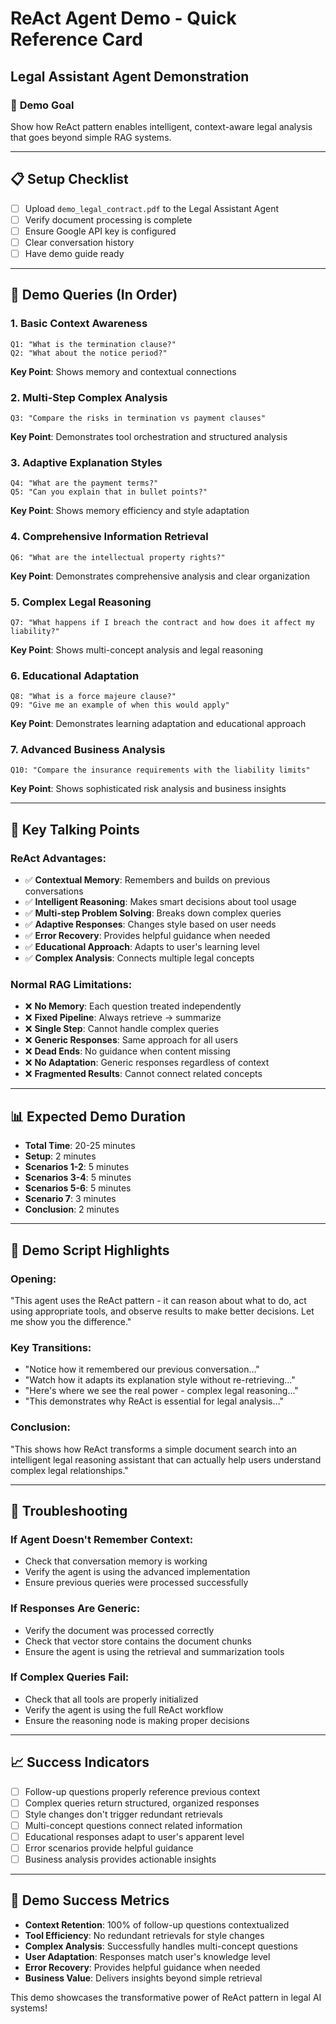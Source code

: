 # ReAct Agent Demo - Quick Reference Card
## Legal Assistant Agent Demonstration

### 🎯 **Demo Goal**
Show how ReAct pattern enables intelligent, context-aware legal analysis that goes beyond simple RAG systems.

---

## 📋 **Setup Checklist**
- [ ] Upload `demo_legal_contract.pdf` to the Legal Assistant Agent
- [ ] Verify document processing is complete
- [ ] Ensure Google API key is configured
- [ ] Clear conversation history
- [ ] Have demo guide ready

---

## 🚀 **Demo Queries (In Order)**

### **1. Basic Context Awareness**
```
Q1: "What is the termination clause?"
Q2: "What about the notice period?"
```
**Key Point**: Shows memory and contextual connections

### **2. Multi-Step Complex Analysis**
```
Q3: "Compare the risks in termination vs payment clauses"
```
**Key Point**: Demonstrates tool orchestration and structured analysis

### **3. Adaptive Explanation Styles**
```
Q4: "What are the payment terms?"
Q5: "Can you explain that in bullet points?"
```
**Key Point**: Shows memory efficiency and style adaptation

### **4. Comprehensive Information Retrieval**
```
Q6: "What are the intellectual property rights?"
```
**Key Point**: Demonstrates comprehensive analysis and clear organization

### **5. Complex Legal Reasoning**
```
Q7: "What happens if I breach the contract and how does it affect my liability?"
```
**Key Point**: Shows multi-concept analysis and legal reasoning

### **6. Educational Adaptation**
```
Q8: "What is a force majeure clause?"
Q9: "Give me an example of when this would apply"
```
**Key Point**: Demonstrates learning adaptation and educational approach

### **7. Advanced Business Analysis**
```
Q10: "Compare the insurance requirements with the liability limits"
```
**Key Point**: Shows sophisticated risk analysis and business insights

---

## 🎯 **Key Talking Points**

### **ReAct Advantages:**
- ✅ **Contextual Memory**: Remembers and builds on previous conversations
- ✅ **Intelligent Reasoning**: Makes smart decisions about tool usage
- ✅ **Multi-step Problem Solving**: Breaks down complex queries
- ✅ **Adaptive Responses**: Changes style based on user needs
- ✅ **Error Recovery**: Provides helpful guidance when needed
- ✅ **Educational Approach**: Adapts to user's learning level
- ✅ **Complex Analysis**: Connects multiple legal concepts

### **Normal RAG Limitations:**
- ❌ **No Memory**: Each question treated independently
- ❌ **Fixed Pipeline**: Always retrieve → summarize
- ❌ **Single Step**: Cannot handle complex queries
- ❌ **Generic Responses**: Same approach for all users
- ❌ **Dead Ends**: No guidance when content missing
- ❌ **No Adaptation**: Generic responses regardless of context
- ❌ **Fragmented Results**: Cannot connect related concepts

---

## 📊 **Expected Demo Duration**
- **Total Time**: 20-25 minutes
- **Setup**: 2 minutes
- **Scenarios 1-2**: 5 minutes
- **Scenarios 3-4**: 5 minutes
- **Scenarios 5-6**: 5 minutes
- **Scenario 7**: 3 minutes
- **Conclusion**: 2 minutes

---

## 🎤 **Demo Script Highlights**

### **Opening:**
"This agent uses the ReAct pattern - it can reason about what to do, act using appropriate tools, and observe results to make better decisions. Let me show you the difference."

### **Key Transitions:**
- "Notice how it remembered our previous conversation..."
- "Watch how it adapts its explanation style without re-retrieving..."
- "Here's where we see the real power - complex legal reasoning..."
- "This demonstrates why ReAct is essential for legal analysis..."

### **Conclusion:**
"This shows how ReAct transforms a simple document search into an intelligent legal reasoning assistant that can actually help users understand complex legal relationships."

---

## 🔧 **Troubleshooting**

### **If Agent Doesn't Remember Context:**
- Check that conversation memory is working
- Verify the agent is using the advanced implementation
- Ensure previous queries were processed successfully

### **If Responses Are Generic:**
- Verify the document was processed correctly
- Check that vector store contains the document chunks
- Ensure the agent is using the retrieval and summarization tools

### **If Complex Queries Fail:**
- Check that all tools are properly initialized
- Verify the agent is using the full ReAct workflow
- Ensure the reasoning node is making proper decisions

---

## 📈 **Success Indicators**

- [ ] Follow-up questions properly reference previous context
- [ ] Complex queries return structured, organized responses
- [ ] Style changes don't trigger redundant retrievals
- [ ] Multi-concept questions connect related information
- [ ] Educational responses adapt to user's apparent level
- [ ] Error scenarios provide helpful guidance
- [ ] Business analysis provides actionable insights

---

## 🎯 **Demo Success Metrics**

- **Context Retention**: 100% of follow-up questions contextualized
- **Tool Efficiency**: No redundant retrievals for style changes
- **Complex Analysis**: Successfully handles multi-concept questions
- **User Adaptation**: Responses match user's knowledge level
- **Error Recovery**: Provides helpful guidance when needed
- **Business Value**: Delivers insights beyond simple retrieval

This demo showcases the transformative power of ReAct pattern in legal AI systems!
